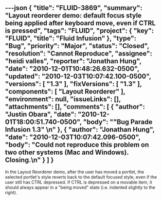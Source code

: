 ---json
{
  "title": "FLUID-3869",
  "summary": "Layout reorderer demo: default focus style being applied after keyboard move, even if CTRL is pressed",
  "tags": "FLUID",
  "project": {
    "key": "FLUID",
    "title": "Fluid Infusion"
  },
  "type": "Bug",
  "priority": "Major",
  "status": "Closed",
  "resolution": "Cannot Reproduce",
  "assignee": "heidi valles",
  "reporter": "Jonathan Hung",
  "date": "2010-12-01T10:48:26.632-0500",
  "updated": "2010-12-03T10:07:42.100-0500",
  "versions": [
    "1.3"
  ],
  "fixVersions": [
    "1.3"
  ],
  "components": [
    "Layout Reorderer"
  ],
  "environment": null,
  "issueLinks": [],
  "attachments": [],
  "comments": [
    {
      "author": "Justin Obara",
      "date": "2010-12-01T18:00:51.740-0500",
      "body": "\"Bug Parade Infusion 1.3\"&#x20;\n"
    },
    {
      "author": "Jonathan Hung",
      "date": "2010-12-03T10:07:42.096-0500",
      "body": "Could not reproduce this problem on two other systems (Mac and Windows). Closing.\n"
    }
  ]
}
---
In the Layout Reorderer demo, after the user has moved a portlet, the selected portlet's style reverts back to the default focused style, even if the user still has CTRL depressed. If CTRL is depressed on a movable item, it should always appear in a "being moved" state (i.e. indented slightly to the right).

        